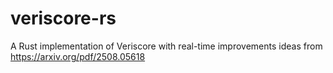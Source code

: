 # veriscore-rs
A Rust implementation of Veriscore with real-time improvements ideas from https://arxiv.org/pdf/2508.05618
